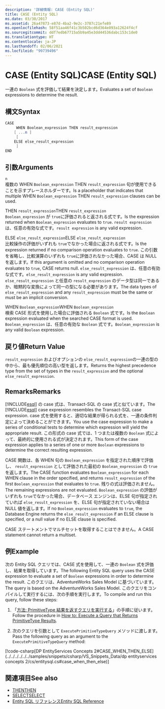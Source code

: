 ```yaml
---
description: '詳細情報: CASE (Entity SQL)'
title: CASE (Entity SQL)
ms.date: 03/30/2017
ms.assetid: 26a47873-e87d-4ba2-9e2c-3787c21efe89
ms.openlocfilehash: 58f51aa46f41c3b502bcd6d364e893a12624f4cf
ms.sourcegitcommit: ddf7edb67715a5b9a45e3dd44536dabc153c1de0
ms.translationtype: HT
ms.contentlocale: ja-JP
ms.lasthandoff: 02/06/2021
ms.locfileid: "99739496"
---
```

# <a name="case-entity-sql"></a><span data-ttu-id="c2f1b-103">CASE (Entity SQL)</span><span class="sxs-lookup"><span data-stu-id="c2f1b-103">CASE (Entity SQL)</span></span>

<span data-ttu-id="c2f1b-104">一連の `Boolean` 式を評価して結果を決定します。</span><span class="sxs-lookup"><span data-stu-id="c2f1b-104">Evaluates a set of `Boolean` expressions to determine the result.</span></span>  
  
## <a name="syntax"></a><span data-ttu-id="c2f1b-105">構文</span><span class="sxs-lookup"><span data-stu-id="c2f1b-105">Syntax</span></span>  
  
```csharp  
CASE  
     WHEN Boolean_expression THEN result_expression
    [ ...n ]
     [
    ELSE else_result_expression
     ]
END  
```  
  
## <a name="arguments"></a><span data-ttu-id="c2f1b-106">引数</span><span class="sxs-lookup"><span data-stu-id="c2f1b-106">Arguments</span></span>  

 `n`  
 <span data-ttu-id="c2f1b-107">複数の WHEN `Boolean_expression` THEN `result_expression` 句が使用できることを示すプレースホルダーです。</span><span class="sxs-lookup"><span data-stu-id="c2f1b-107">Is a placeholder that indicates that multiple WHEN `Boolean_expression` THEN `result_expression` clauses can be used.</span></span>  
  
 <span data-ttu-id="c2f1b-108">THEN `result_expression`</span><span class="sxs-lookup"><span data-stu-id="c2f1b-108">THEN `result_expression`</span></span>  
 <span data-ttu-id="c2f1b-109">`Boolean_expression` が `true`に評価されると返される式です。</span><span class="sxs-lookup"><span data-stu-id="c2f1b-109">Is the expression returned when `Boolean_expression` evaluates to `true`.</span></span> <span data-ttu-id="c2f1b-110">`result expression` は、任意の有効な式です。</span><span class="sxs-lookup"><span data-stu-id="c2f1b-110">`result expression` is any valid expression.</span></span>  
  
 <span data-ttu-id="c2f1b-111">ELSE `else_result_expression`</span><span class="sxs-lookup"><span data-stu-id="c2f1b-111">ELSE `else_result_expression`</span></span>  
 <span data-ttu-id="c2f1b-112">比較操作の評価がいずれも `true`でなかった場合に返される式です。</span><span class="sxs-lookup"><span data-stu-id="c2f1b-112">Is the expression returned if no comparison operation evaluates to `true`.</span></span> <span data-ttu-id="c2f1b-113">この引数を省略し、比較演算のいずれも `true`に評価されなかった場合、CASE は NULL を返します。</span><span class="sxs-lookup"><span data-stu-id="c2f1b-113">If this argument is omitted and no comparison operation evaluates to `true`, CASE returns null.</span></span> <span data-ttu-id="c2f1b-114">`else_result_expression` は、任意の有効な式です。</span><span class="sxs-lookup"><span data-stu-id="c2f1b-114">`else_result_expression` is any valid expression.</span></span> <span data-ttu-id="c2f1b-115">`else_result_expression` と任意の `result_expression` のデータ型は同一であるか、暗黙的な変換によって同一の型になる必要があります。</span><span class="sxs-lookup"><span data-stu-id="c2f1b-115">The data types of `else_result_expression` and any `result_expression` must be the same or must be an implicit conversion.</span></span>  
  
 <span data-ttu-id="c2f1b-116">WHEN `Boolean_expression`</span><span class="sxs-lookup"><span data-stu-id="c2f1b-116">WHEN `Boolean_expression`</span></span>  
 <span data-ttu-id="c2f1b-117">検索 CASE 形式を使用した場合に評価される `Boolean` 式です。</span><span class="sxs-lookup"><span data-stu-id="c2f1b-117">Is the `Boolean` expression evaluated when the searched CASE format is used.</span></span> <span data-ttu-id="c2f1b-118">`Boolean_expression` は、任意の有効な `Boolean` 式です。</span><span class="sxs-lookup"><span data-stu-id="c2f1b-118">`Boolean_expression` is any valid `Boolean` expression.</span></span>  
  
## <a name="return-value"></a><span data-ttu-id="c2f1b-119">戻り値</span><span class="sxs-lookup"><span data-stu-id="c2f1b-119">Return Value</span></span>  

 <span data-ttu-id="c2f1b-120">`result_expression` およびオプションの `else_result_expression`の一連の型の中から、最も優先順位の高い型を返します。</span><span class="sxs-lookup"><span data-stu-id="c2f1b-120">Returns the highest precedence type from the set of types in the `result_expression` and the optional `else_result_expression`.</span></span>  
  
## <a name="remarks"></a><span data-ttu-id="c2f1b-121">Remarks</span><span class="sxs-lookup"><span data-stu-id="c2f1b-121">Remarks</span></span>  

 <span data-ttu-id="c2f1b-122">[!INCLUDE[esql](../../../../../../includes/esql-md.md)] の case 式は、Transact-SQL の case 式と似ています。</span><span class="sxs-lookup"><span data-stu-id="c2f1b-122">The [!INCLUDE[esql](../../../../../../includes/esql-md.md)] case expression resembles the Transact-SQL case expression.</span></span> <span data-ttu-id="c2f1b-123">case 式を使用すると、適切な結果が得られる式を、一連の条件判定によって決めることができます。</span><span class="sxs-lookup"><span data-stu-id="c2f1b-123">You use the case expression to make a series of conditional tests to determine which expression will yield the appropriate result.</span></span> <span data-ttu-id="c2f1b-124">この形式の case 式では、1 つまたは複数の `Boolean` 式によって、最終的に使用される式が決定されます。</span><span class="sxs-lookup"><span data-stu-id="c2f1b-124">This form of the case expression applies to a series of one or more `Boolean` expressions to determine the correct resulting expression.</span></span>  
  
 <span data-ttu-id="c2f1b-125">CASE 関数は、各 WHEN 句の `Boolean_expression` を指定された順序で評価し、 `result_expression` として評価された最初の `Boolean_expression` の `true`を返します。</span><span class="sxs-lookup"><span data-stu-id="c2f1b-125">The CASE function evaluates `Boolean_expression` for each WHEN clause in the order specified, and returns `result_expression` of the first `Boolean_expression` that evaluates to `true`.</span></span> <span data-ttu-id="c2f1b-126">残りの式は評価されません。</span><span class="sxs-lookup"><span data-stu-id="c2f1b-126">The remaining expressions are not evaluated.</span></span> <span data-ttu-id="c2f1b-127">`Boolean_expression` の評価がいずれも `true`でなかった場合、データベース エンジンは、ELSE 句が指定されていれば `else_result_expression` を、ELSE 句が指定されていない場合は NULL 値を返します。</span><span class="sxs-lookup"><span data-stu-id="c2f1b-127">If no `Boolean_expression` evaluates to `true`, the Database Engine returns the `else_result_expression` if an ELSE clause is specified, or a null value if no ELSE clause is specified.</span></span>  
  
 <span data-ttu-id="c2f1b-128">CASE ステートメントでマルチセットを取得することはできません。</span><span class="sxs-lookup"><span data-stu-id="c2f1b-128">A CASE statement cannot return a multiset.</span></span>  
  
## <a name="example"></a><span data-ttu-id="c2f1b-129">例</span><span class="sxs-lookup"><span data-stu-id="c2f1b-129">Example</span></span>  

 <span data-ttu-id="c2f1b-130">次の Entity SQL クエリでは、CASE 式を使用して、一連の `Boolean` 式を評価し、結果を取得しています。</span><span class="sxs-lookup"><span data-stu-id="c2f1b-130">The following Entity SQL query uses the CASE expression to evaluate a set of `Boolean` expressions in order to determine the result.</span></span> <span data-ttu-id="c2f1b-131">このクエリは、AdventureWorks Sales Model に基づいています。</span><span class="sxs-lookup"><span data-stu-id="c2f1b-131">The query is based on the AdventureWorks Sales Model.</span></span> <span data-ttu-id="c2f1b-132">このクエリをコンパイルして実行するには、次の手順を実行します。</span><span class="sxs-lookup"><span data-stu-id="c2f1b-132">To compile and run this query, follow these steps:</span></span>  
  
1. <span data-ttu-id="c2f1b-133">「[方法: PrimitiveType 結果を返すクエリを実行する](../how-to-execute-a-query-that-returns-primitivetype-results.md)」の手順に従います。</span><span class="sxs-lookup"><span data-stu-id="c2f1b-133">Follow the procedure in [How to: Execute a Query that Returns PrimitiveType Results](../how-to-execute-a-query-that-returns-primitivetype-results.md).</span></span>  
  
2. <span data-ttu-id="c2f1b-134">次のクエリを引数として `ExecutePrimitiveTypeQuery` メソッドに渡します。</span><span class="sxs-lookup"><span data-stu-id="c2f1b-134">Pass the following query as an argument to the `ExecutePrimitiveTypeQuery` method:</span></span>  
  
 [!code-csharp[DP EntityServices Concepts 2#CASE_WHEN_THEN_ELSE](../../../../../../samples/snippets/csharp/VS_Snippets_Data/dp entityservices concepts 2/cs/entitysql.cs#case_when_then_else)]  
  
## <a name="see-also"></a><span data-ttu-id="c2f1b-135">関連項目</span><span class="sxs-lookup"><span data-stu-id="c2f1b-135">See also</span></span>

- [<span data-ttu-id="c2f1b-136">THEN</span><span class="sxs-lookup"><span data-stu-id="c2f1b-136">THEN</span></span>](then-entity-sql.md)
- [<span data-ttu-id="c2f1b-137">SELECT</span><span class="sxs-lookup"><span data-stu-id="c2f1b-137">SELECT</span></span>](select-entity-sql.md)
- [<span data-ttu-id="c2f1b-138">Entity SQL リファレンス</span><span class="sxs-lookup"><span data-stu-id="c2f1b-138">Entity SQL Reference</span></span>](entity-sql-reference.md)
